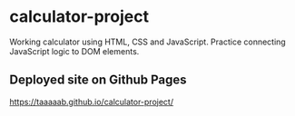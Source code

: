 # calculator-project

Working calculator using HTML, CSS and JavaScript. Practice connecting JavaScript logic to DOM elements.

## Deployed site on Github Pages

https://taaaaab.github.io/calculator-project/
